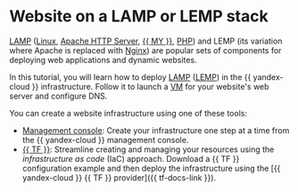 # Website on a LAMP or LEMP stack

[LAMP](https://en.wikipedia.org/wiki/LAMP_(software_bundle)) ([Linux](https://www.linux.org/), [Apache HTTP Server](https://httpd.apache.org/), [{{ MY }}](https://www.mysql.com/), [PHP](https://www.php.net/)) and LEMP (its variation where Apache is replaced with [Nginx](https://www.nginx.com/)) are popular sets of components for deploying web applications and dynamic websites.

In this tutorial, you will learn how to deploy [LAMP](/marketplace/products/yc/lamp) ([LEMP](/marketplace/products/yc/lemp)) in the {{ yandex-cloud }} infrastructure. Follow it to launch a [VM](../../compute/concepts/vm.md) for your website's web server and configure DNS.

You can create a website infrastructure using one of these tools:
* [Management console](../../tutorials/web/lamp-lemp/console.md): Create your infrastructure one step at a time from the {{ yandex-cloud }} management console.
* [{{ TF }}](../../tutorials/web/lamp-lemp/terraform.md): Streamline creating and managing your resources using the _infrastructure as code_ (IaC) approach. Download a {{ TF }} configuration example and then deploy the infrastructure using the [{{ yandex-cloud }} {{ TF }} provider]({{ tf-docs-link }}).